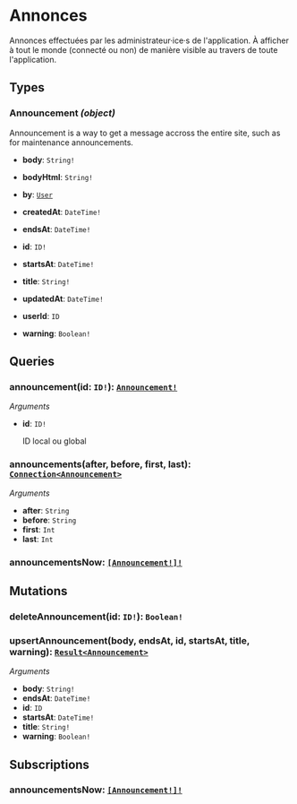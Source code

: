 # Annonces
<html><head></head><body>
<p>Annonces effectuées par les administrateur·ice·s de l'application.
À afficher à tout le monde (connecté ou non) de manière visible au travers de toute l'application.</p></body></html>

## Types
### Announcement *(object)*
Announcement is a way to get a message accross the entire site, such as for maintenance announcements.

- **body**: `String!`
  
  
  
  
  
- **bodyHtml**: `String!`
  
  
  
  
  
- **by**: [`User`](./users.md#user-object)
  
  
  
  
  
- **createdAt**: `DateTime!`
  
  
  
  
  
- **endsAt**: `DateTime!`
  
  
  
  
  
- **id**: `ID!`
  
  
  
  
  
- **startsAt**: `DateTime!`
  
  
  
  
  
- **title**: `String!`
  
  
  
  
  
- **updatedAt**: `DateTime!`
  
  
  
  
  
- **userId**: `ID`
  
  
  
  
  
- **warning**: `Boolean!`
  
  
  
  
  



## Queries
### announcement(id: `ID!`): [`Announcement!`](./announcements.md#announcement-object)



*Arguments*

- **id**: `ID!`
  
  ID local ou global


### announcements(after, before, first, last): [`Connection<Announcement>`](./announcements.md#announcement-object)



*Arguments*

- **after**: `String`
- **before**: `String`
- **first**: `Int`
- **last**: `Int`


### announcementsNow: [`[Announcement!]!`](./announcements.md#announcement-object)





## Mutations
### deleteAnnouncement(id: `ID!`): `Boolean!`





### upsertAnnouncement(body, endsAt, id, startsAt, title, warning): [`Result<Announcement>`](./announcements.md#announcement-object)



*Arguments*

- **body**: `String!`
- **endsAt**: `DateTime!`
- **id**: `ID`
- **startsAt**: `DateTime!`
- **title**: `String!`
- **warning**: `Boolean!`


## Subscriptions
### announcementsNow: [`[Announcement!]!`](./announcements.md#announcement-object)




